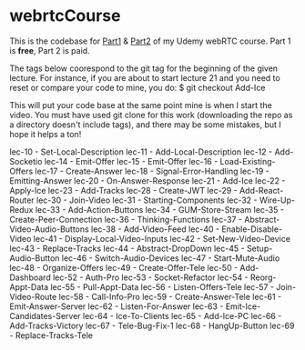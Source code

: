 # webrtcCourse
This is the codebase for [Part1](https://www.udemy.com/course/mastering-webrtc-part-1-real-time-video-peer-to-peer/?referralCode=1B361AAA2D18AC2FE8CD) & [Part2](https://www.udemy.com/course/mastering-webrtc-part-2-real-time-video-and-screen-share/?couponCode=394B837619709511BAE1) of my Udemy webRTC course. Part 1 is **free**, Part 2 is paid.

The tags below coorespond to the git tag for the beginning of the given lecture. For instance, if you are about to start lecture 21 and you need to reset or compare your code to mine, you do:
    $ git checkout Add-Ice

This will put your code base at the same point mine is when I start the video. You must have used git clone for this work (downloading the repo as a directory doesn't include tags), and there may be some mistakes, but I hope it helps a ton!

lec-10 - Set-Local-Description
lec-11 - Add-Local-Description
lec-12 - Add-Socketio
lec-14 - Emit-Offer
lec-15 - Emit-Offer
lec-16 - Load-Existing-Offers
lec-17 - Create-Answer
lec-18 - Signal-Error-Handling
lec-19 - Emitting-Answer
lec-20 - On-Answer-Response
lec-21 - Add-Ice
lec-22 - Apply-Ice
lec-23 - Add-Tracks
lec-28 - Create-JWT
lec-29 - Add-React-Router
lec-30 - Join-Video
lec-31 - Starting-Components
lec-32 - Wire-Up-Redux
lec-33 - Add-Action-Buttons
lec-34 - GUM-Store-Stream
lec-35 - Create-Peer-Connection
lec-36 - Thinking-Functions
lec-37 - Abstract-Video-Audio-Buttons
lec-38 - Add-Video-Feed
lec-40 - Enable-Disable-Video
lec-41 - Display-Local-Video-Inputs
lec-42 - Set-New-Video-Device
lec-43 - Replace-Tracks
lec-44 - Abstract-DropDown
lec-45 - Setup-Audio-Button
lec-46 - Switch-Audio-Devices
lec-47 - Start-Mute-Audio
lec-48 - Organize-Offers
lec-49 - Create-Offer-Tele
lec-50 - Add-Dashboard
lec-52 - Auth-Pro
lec-53 - Socket-Refactor
lec-54 - Reorg-Appt-Data
lec-55 - Pull-Appt-Data
lec-56 - Listen-Offers-Tele
lec-57 - Join-Video-Route
lec-58 - Call-Info-Pro
lec-59 - Create-Answer-Tele
lec-61 - Emit-Answer-Server
lec-62 - Listen-For-Answer
lec-63 - Emit-Ice-Candidates-Server
lec-64 - Ice-To-Clients
lec-65 - Add-Ice-PC
lec-66 - Add-Tracks-Victory
lec-67 - Tele-Bug-Fix-1
lec-68 - HangUp-Button
lec-69 - Replace-Tracks-Tele



